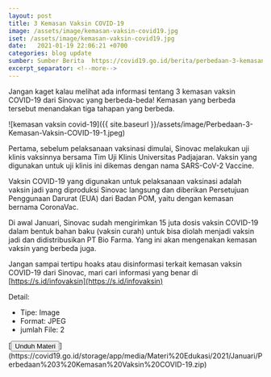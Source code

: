 ```yaml
---
layout: post
title: 3 Kemasan Vaksin COVID-19
image: /assets/image/kemasan-vaksin-covid19.jpg
iset: /assets/image/kemasan-vaksin-covid19.jpg
date:   2021-01-19 22:06:21 +0700
categories: blog update
sumber: Sumber Berita  https://covid19.go.id/berita/perbedaan-3-kemasan-vaksin-covid-19
excerpt_separator: <!--more-->
---
```


Jangan kaget kalau melihat ada informasi tentang 3 kemasan vaksin COVID-19 dari Sinovac<!--more--> yang berbeda-beda! Kemasan yang berbeda tersebut menandakan tiga tahapan yang berbeda.

![kemasan vaksin covid-19]({{ site.baseurl }}/assets/image/Perbedaan-3-Kemasan-Vaksin-COVID-19-1.jpeg)


Pertama, sebelum pelaksanaan vaksinasi dimulai, Sinovac melakukan uji klinis vaksinnya bersama Tim Uji Klinis Universitas Padjajaran. Vaksin yang digunakan untuk uji klinis ini dikemas dengan nama SARS-CoV-2 Vaccine.

Vaksin COVID-19 yang digunakan untuk pelaksanaan vaksinasi adalah vaksin jadi yang diproduksi Sinovac langsung dan diberikan Persetujuan Penggunaan Darurat (EUA) dari Badan POM, yaitu dengan kemasan bernama CoronaVac.

Di awal Januari, Sinovac sudah mengirimkan 15 juta dosis vaksin COVID-19 dalam bentuk bahan baku (vaksin curah) untuk bisa diolah menjadi vaksin jadi dan didistribusikan PT Bio Farma. Yang ini akan mengenakan kemasan vaksin yang berbeda juga.

Jangan sampai tertipu hoaks atau disinformasi terkait kemasan vaksin COVID-19 dari Sinovac, mari cari informasi yang benar di [https://s.id/infovaksin](https://s.id/infovaksin)

Detail:
<ul>
<li>Tipe: Image</li>
<li>Format: JPEG</li>
<li>jumlah File: 2</li>
</ul>
 [<button class="home ampstart-btn ampstart-btn-secondary inline-block h7 pt3 mt4 md-mb4">Unduh Materi</button>](https://covid19.go.id/storage/app/media/Materi%20Edukasi/2021/Januari/Perbedaan%203%20Kemasan%20Vaksin%20COVID-19.zip)
